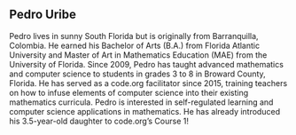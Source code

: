 ## Pedro Uribe

Pedro lives in sunny South Florida but is originally from Barranquilla, Colombia. He earned his Bachelor of Arts (B.A.) from Florida Atlantic University and Master of Art in Mathematics Education (MAE) from the University of Florida. Since 2009, Pedro has taught advanced mathematics and computer science to students in grades 3 to 8 in Broward County, Florida. He has served as a code.org facilitator since 2015, training teachers on how to infuse elements of computer science into their existing mathematics curricula. Pedro is interested in self-regulated learning and computer science applications in mathematics. He has already introduced his 3.5-year-old daughter to code.org’s Course 1!
